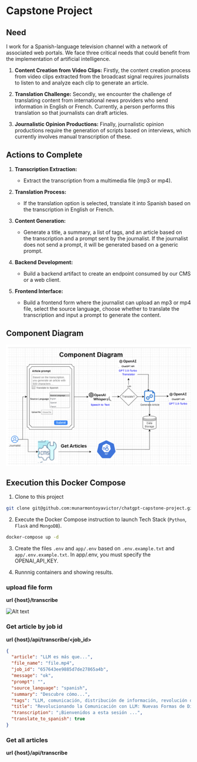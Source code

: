 # Capstone Project

## Need

I work for a Spanish-language television channel with a network of associated web portals. We face three critical needs that could benefit from the implementation of artificial intelligence.

1. **Content Creation from Video Clips:**
   Firstly, the content creation process from video clips extracted from the broadcast signal requires journalists to listen to and analyze each clip to generate an article.

2. **Translation Challenge:**
   Secondly, we encounter the challenge of translating content from international news providers who send information in English or French. Currently, a person performs this translation so that journalists can draft articles.

3. **Journalistic Opinion Productions:**
   Finally, journalistic opinion productions require the generation of scripts based on interviews, which currently involves manual transcription of these.

## Actions to Complete

1. **Transcription Extraction:**
   - Extract the transcription from a multimedia file (mp3 or mp4).

2. **Translation Process:**
   - If the translation option is selected, translate it into Spanish based on the transcription in English or French.

3. **Content Generation:**
   - Generate a title, a summary, a list of tags, and an article based on the transcription and a prompt sent by the journalist. If the journalist does not send a prompt, it will be generated based on a generic prompt.

4. **Backend Development:**
   - Build a backend artifact to create an endpoint consumed by our CMS or a web client.

5. **Frontend Interface:**
   - Build a frontend form where the journalist can upload an mp3 or mp4 file, select the source language, choose whether to translate the transcription and input a prompt to generate the content.

## Component Diagram

![Alt text](component_diagram.png)

## Execution this Docker Compose

1) Clone to this project

```bash
git clone git@github.com:munarmontoyavictor/chatgpt-capstone-project.git
```

2) Execute the Docker Compose instruction to launch Tech Stack (`Python`, `Flask` and `MongoDB`).

```bash
docker-compose up -d
```

3) Create the files `.env` and `app/.env` based on `.env.example.txt` and `app/.env.example.txt`.
   In app/.env, you must specify the OPENAI_API_KEY.

4) Runnnig containers and showing results.

### upload file form

**url {host}/transcribe**

![Alt text](upload_file_form.pngg)

### Get article by job id

**url {host}/api/transcribe/<job_id>**

```json
{
  "article": "LLM es más que...",
  "file_name": "file.mp4",
  "job_id": "657643ee9885d7de27865a4b",
  "message": "ok",
  "prompt": "",
  "source_language": "spanish",
  "summary": "Descubre cómo...",
  "tags": "LLM, comunicación, distribución de información, revolución digital",
  "title": "Revolucionando la Comunicación con LLM: Nuevas Formas de Distribuir y Presentar Información",
  "transcription": "¡Bienvenidos a esta sesión ...",
  "translate_to_spanish": true
}
```

### Get all articles

**url {host}/api/transcribe**
